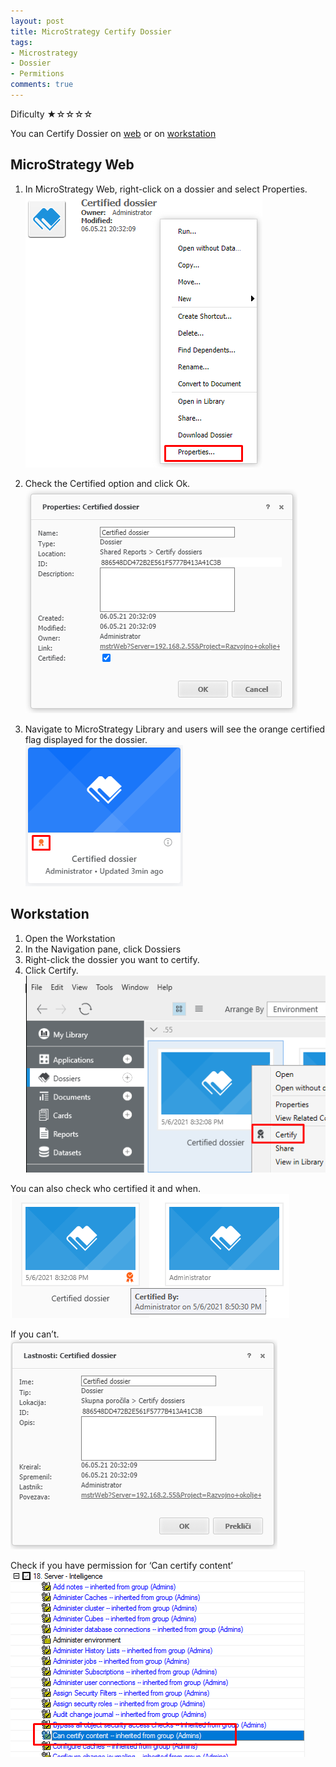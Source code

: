 ```yaml
---
layout: post
title: MicroStrategy Certify Dossier
tags:
- Microstrategy
- Dossier
- Permitions
comments: true
---
```

Dificulty ★☆☆☆☆

You can Certify Dossier on [web](https://community.microstrategy.com/s/article/KB440273-How-to-certify-a-dossier-in-MicroStrategy-Web-10-9-and-newer?language=en_US) or on [workstation](https://www2.microstrategy.com/producthelp/Current/Workstation/WebHelp/Lang_1033/Content/Certifying_objects.htm)

## MicroStrategy Web
1. In MicroStrategy Web, right-click on a dossier and select Properties.
![Verify](/img/20210505_0001/Certified_dossier_properties.png)

2. Check the Certified option and click Ok.
![Verify](/img/20210505_0001/Certified.png)

3. Navigate to MicroStrategy Library and users will see the orange certified flag displayed for the dossier. <br />
![Verify](/img/20210505_0001/Certified_end.png)
 
## Workstation
1. Open the Workstation
2. In the Navigation pane, click Dossiers
3. Right-click the dossier you want to certify.
4. Click Certify. <br />
![Workstation](/img/20210505_0001/Workstation.png)

You can also check who certified it and when. 
![Verify](/img/20210505_0001/Certified_By.png)

If you can’t. <br />
![Verify](/img/20210505_0001/NoPermition.png)

Check if you have permission for ‘Can certify content’
![Permition](/img/20210505_0001/permition_certify.png)
